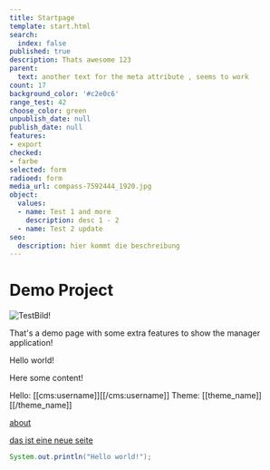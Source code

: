 ```yaml
---
title: Startpage
template: start.html
search:
  index: false
published: true
description: Thats awesome 123
parent:
  text: another text for the meta attribute , seems to work
count: 17
background_color: '#c2e0c6'
range_test: 42
choose_color: green
unpublish_date: null
publish_date: null
features:
- export
checked:
- farbe
selected: form
radioed: form
media_url: compass-7592444_1920.jpg
object:
  values:
  - name: Test 1 and more
    description: desc 1 - 2
  - name: Test 2 update
seo:
  description: hier kommt die beschreibung
---
```


# Demo Project

![TestBild!](/media/images/test.jpg?format=small)

That's a demo page with some extra features to show the manager application!

Hello world!

Here some content!

Hello: [[cms:username]][[/cms:username]]
Theme: [[theme_name]][[/theme_name]]

[about](/about)

[das ist eine neue seite](/das-ist-eine-neue-seite)


```java
System.out.println("Hello world!");
```
